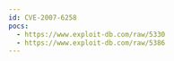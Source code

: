 ```yaml
---
id: CVE-2007-6258
pocs:
  - https://www.exploit-db.com/raw/5330
  - https://www.exploit-db.com/raw/5386
---
```

